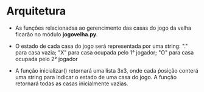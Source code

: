 # Arquitetura

* As funções relacionadsa ao gerencimento das casas do
jogo da velha ficarão no módulo **jogovelha.py**.

* O estado de cada casa do jogo será representada por uma
string: "." para casa vazia; "X" para casa ocupada pelo 1°
jogador; "O" para casa ocupada pelo 2° jogador

* A função inicializar() retornará uma lista 3x3, onde cada 
ṕosição conterá uma string para indicar o estado de uma
casa do jogo. A função retornará todas as casas
inicialmente vazias.

